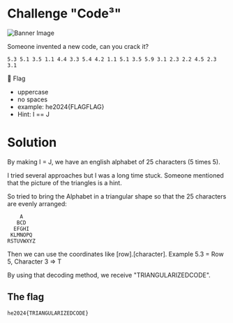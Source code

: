 # Challenge "Code³"
![Banner Image](banner.jpg)

Someone invented a new code, can you crack it?

    5.3 5.1 3.5 1.1 4.4 3.3 5.4 4.2 1.1 5.1 3.5 5.9 3.1 2.3 2.2 4.5 2.3 3.1

🚩 Flag
- uppercase
- no spaces
- example: he2024{FLAGFLAG}
- Hint: I == J

# Solution
By making I = J, we have an english alphabet of 25 characters (5 times 5).

I tried several approaches but I was a long time stuck. Someone mentioned that the picture of the triangles is a hint.

So tried to bring the Alphabet in a triangular shape so that the 25 characters are evenly arranged:

        A
       BCD
      EFGHI
     KLMNOPQ
    RSTUVWXYZ

Then we can use the coordinates like [row].[character]. Example 5.3 = Row 5, Character 3 => T

By using that decoding method, we receive "TRIANGULARIZEDCODE".


## The flag
    he2024{TRIANGULARIZEDCODE}
